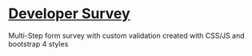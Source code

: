 # [Developer Survey](https://cheyannagraham.github.io/survey)

Multi-Step form survey with custom validation created with CSS/JS and bootstrap 4 styles
